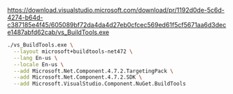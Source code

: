 https://download.visualstudio.microsoft.com/download/pr/1192d0de-5c6d-4274-b64d-c387185e4f45/605089bf72da4da4d27eb0cfcec569ed61f5cf5671aa6d3dece1487abfd62cab/vs_BuildTools.exe

```sh
./vs_BuildTools.exe \
  --layout microsoft+buildtools-net472 \
  --lang En-us \
  --locale En-us \
  --add Microsoft.Net.Component.4.7.2.TargetingPack \
  --add Microsoft.Net.Component.4.7.2.SDK \
  --add Microsoft.VisualStudio.Component.NuGet.BuildTools
```
